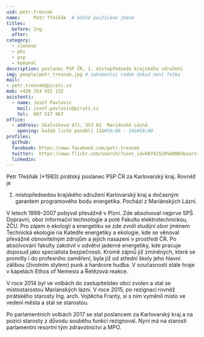 ```yaml
---
uid: petr.tresnak
name:     Petr Třešňák	# běžně používáné jméno
titles:
  before: Ing.
  after:
category:
  - clenove
  - pks
  - psp
  - komunal
description: poslanec PSP ČR, 1. místopředseda krajského sdružení
img: people/petr_tresnak.jpg # zakomentuj radek dokud není fotka
mail:
- petr.tresnak@pirati.cz
mob: +420 354 922 132
asistenti:
  - name: Josef Pavlovic
    mail: josef.pavlovic@pirati.cz
    tel:  607 517 967
office: 
  - address: Skalníkova 471, 353 01  Mariánské Lázně
    opening: každé liché pondělí 11&#58;00 - 14&#58;00
profiles:
  github:
  facebook: https://www.facebook.com/petr.tresnak
  twitter:  https://www.flickr.com/search/?user_id=68741528%40N03&sort=date-taken-desc&view_all=1&text=petr%20t%C5%99e%C5%A1%C5%88%C3%A1k
  linkedin:
---
```


Petr Třešňák (\*1983) pirátský poslanec PSP ČR za Karlovarský kraj. Rovněž je
1. místopředsedou krajského sdružení Karlovarský kraj a dočasným garantem programového
bodu energetika. Pochází z Mariánských Lázní.

V letech 1998–2007 pobýval převážně v Plzni. 
Zde absolvoval nejprve SPŠ Dopravní, obor Informační technologie a 
poté Fakultu elektrotechnickou, ZČU. Pro zájem o ekologii a energetiku 
se zde zvolil studijní obor jménem Technická ekologie na Katedře energetiky a 
ekologie, kde se věnoval převážně obnovitelným zdrojům a jejich nasazení v prostředí ČR. 
Po absolvování fakulty zakotvil v odvětví jaderné energetiky, kde pracuje doposud jako 
specialista bezpečnosti. Kromě zájmů již zmíněných, které se promítly i do profesního zaměření,
byla již od střední školy jeho hlavní zálibou (životním stylem) punk a hardcore hudba. 
V současnosti stále hraje v kapelách Ethos of Nemesis a Řetězová reakce.

V roce 2014 byl ve volbách do zastupitelstev obcí zvolen a stal se místostarostou Mariánských lázní. 
V roce 2015, po rezignaci rovněž pirátského starosty Ing. arch. Vojtěcha Franty, 
si s ním vyměnil místo ve vedení města a stal se starostou. 

Po parlamentních volbách 2017 se stal poslancem za Karlovarský kraj
a na pozici starosty z důvodu souběhu funkcí rezignoval. Nyní má na starosti parlamentní 
resortní tým zdravotnictví a MPO.

